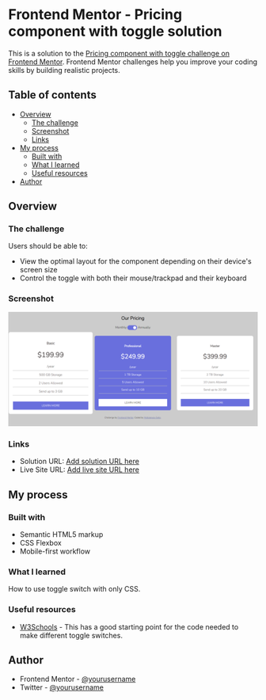 # Frontend Mentor - Pricing component with toggle solution

This is a solution to the [Pricing component with toggle challenge on Frontend Mentor](https://www.frontendmentor.io/challenges/pricing-component-with-toggle-8vPwRMIC). Frontend Mentor challenges help you improve your coding skills by building realistic projects.

## Table of contents

- [Overview](#overview)
  - [The challenge](#the-challenge)
  - [Screenshot](#screenshot)
  - [Links](#links)
- [My process](#my-process)
  - [Built with](#built-with)
  - [What I learned](#what-i-learned)
  - [Useful resources](#useful-resources)
- [Author](#author)

## Overview

### The challenge

Users should be able to:

- View the optimal layout for the component depending on their device's screen size
- Control the toggle with both their mouse/trackpad and their keyboard

### Screenshot

![Screenshot](./images/2023-10-22%2018_26_26-Frontend%20Mentor%20_%20[Challenge%20Name%20Here].png)

### Links

- Solution URL: [Add solution URL here](https://your-solution-url.com)
- Live Site URL: [Add live site URL here](https://pricing-component-with-toggle-master)

## My process

### Built with

- Semantic HTML5 markup
- CSS Flexbox
- Mobile-first workflow

### What I learned

How to use toggle switch with only CSS.

### Useful resources

- [W3Schools](https://www.w3schools.com) - This has a good starting point for the code needed to make different toggle switches.

## Author

- Frontend Mentor - [@yourusername](https://www.frontendmentor.io/profile/Motlakz)
- Twitter - [@yourusername](https://www.twitter.com/MotlalepulaSel6)
